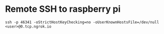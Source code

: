 # Remote SSH to raspberry pi
    ssh -p 46341 -oStrictHostKeyChecking=no -oUserKnownHostsFile=/dev/null <user>@0.tcp.ngrok.io


